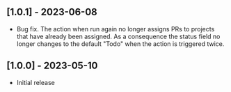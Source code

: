 ## [1.0.1] - 2023-06-08
- Bug fix. The action when run again no longer assigns PRs to projects that have already been assigned.
  As a consequence the status field no longer changes to the default "Todo" when the action is triggered twice.

## [1.0.0] - 2023-05-10

- Initial release
